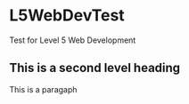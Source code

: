 # L5WebDevTest
Test for Level 5 Web Development

## This is a second level heading
This is a paragaph

